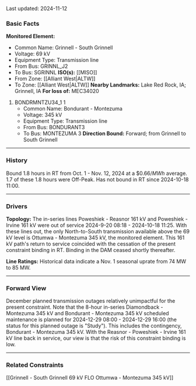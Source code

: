 Last updated: 2024-11-12
### Basic Facts
**Monitored Element:**
- Common Name: Grinnell - South Grinnell
- Voltage: 69 kV
- Equipment Type: Transmission line
- From Bus: GRINNL_J2
- To Bus: SGRINNL
**ISO(s):** [[MISO]]
- From Zone: [[Alliant West|ALTW]]
- To Zone: [[Alliant West|ALTW]]
**Nearby Landmarks:** Lake Red Rock, IA; Grinnell, IA
**For loss of:** MEC34020
1. BONDRMNTZU34_1 1
    - Common Name: Bondurant - Montezuma
    - Voltage: 345 kV
	- Equipment Type: Transmission line
    - From Bus: BONDURANT3
    - To Bus: MONTEZUMA 3
**Direction Bound:** Forward; from Grinnell to South Grinnell

---
### History
Bound $1.8$ hours in RT from Oct. 1 - Nov. 12, 2024 at a $\$0.66/MWh$ average. $1.7$ of these $1.8$ hours were Off-Peak. Has not bound in RT since 2024-10-18 11:00.

---
### Drivers
**Topology:**
The in-series lines Poweshiek - Reasnor 161 kV and Poweshiek - Irvine 161 kV were out of service 2024-9-20 08:18 - 2024-10-18 11:25. With these lines out, the only North-to-South transmission available above the 69 kV level is Ottumwa - Montezuma 345 kV, the monitored element. This 161 kV path's return to service coincided with the cessation of the present constraint binding in RT. Binding in the DAM ceased shortly thereafter.

**Line Ratings:**
Historical data indicate a Nov. 1 seasonal uprate from 74 MW to 85 MW.

---
### Forward View
December planned transmission outages relatively unimpactful for the present constraint. Note that the 8-hour in-series Diamondback - Montezuma 345 kV and Bondurant - Montezuma 345 kV scheduled maintenance is planned for 2024-12-29 08:00 - 2024-12-29 16:00 (the status for this planned outage is "Study"). This includes the contingency, Bondurant - Montezuma 345 kV. With the Reasnor - Poweshiek - Irvine 161 kV line back in service, our view is that the risk of this constraint binding is low.

---
### Related Constraints
[[Grinnell - South Grinnell 69 kV FLO Ottumwa - Montezuma 345 kV]]